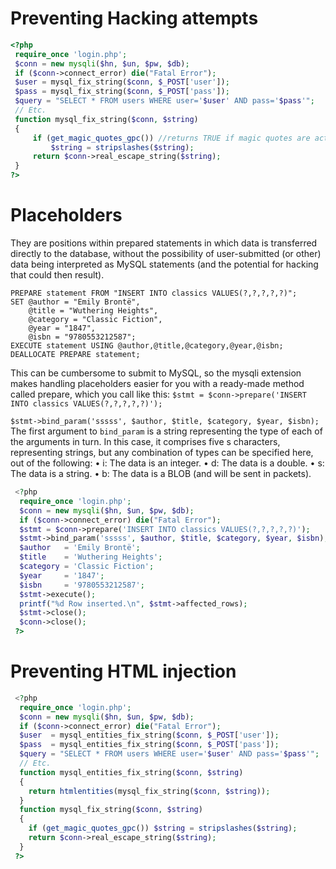 # Preventing Hacking attempts
```php
<?php
 require_once 'login.php';
 $conn = new mysqli($hn, $un, $pw, $db);
 if ($conn->connect_error) die("Fatal Error");
 $user = mysql_fix_string($conn, $_POST['user']);
 $pass = mysql_fix_string($conn, $_POST['pass']);
 $query = "SELECT * FROM users WHERE user='$user' AND pass='$pass'";
 // Etc.
 function mysql_fix_string($conn, $string)
 {
	 if (get_magic_quotes_gpc()) //returns TRUE if magic quotes are active
		 $string = stripslashes($string); 
	 return $conn->real_escape_string($string);
 }
?>
```

# Placeholders
They are positions within prepared statements in which data is transferred directly to the database, without the possibility of user-submitted (or other) data being interpreted as MySQL statements (and the potential for hacking that could then result).
``` mysql
PREPARE statement FROM "INSERT INTO classics VALUES(?,?,?,?,?)"; 
SET @author = "Emily Brontë", 
	@title = "Wuthering Heights", 
	@category = "Classic Fiction", 
	@year = "1847", 
	@isbn = "9780553212587"; 
EXECUTE statement USING @author,@title,@category,@year,@isbn;
DEALLOCATE PREPARE statement;
```

This can be cumbersome to submit to MySQL, so the mysqli extension makes handling placeholders easier for you with a ready-made method called prepare, which you call like this: ``$stmt = $conn->prepare('INSERT INTO classics VALUES(?,?,?,?,?)');``

`$stmt->bind_param('sssss', $author, $title, $category, $year, $isbn);`
The first argument to `bind_param` is a string representing the type of each of the arguments in turn. In this case, it comprises five s characters, representing strings, but any combination of types can be specified here, out of the following:
• i: The data is an integer. 
• d: The data is a double. 
• s: The data is a string.
• b: The data is a BLOB (and will be sent in packets).

```php
 <?php
  require_once 'login.php';
  $conn = new mysqli($hn, $un, $pw, $db);
  if ($conn->connect_error) die("Fatal Error");
  $stmt = $conn->prepare('INSERT INTO classics VALUES(?,?,?,?,?)');
  $stmt->bind_param('sssss', $author, $title, $category, $year, $isbn);
  $author   = 'Emily Brontë';
  $title    = 'Wuthering Heights';
  $category = 'Classic Fiction';
  $year     = '1847';
  $isbn     = '9780553212587';
  $stmt->execute();
  printf("%d Row inserted.\n", $stmt->affected_rows);
  $stmt->close();
  $conn->close();
 ?>
```

# Preventing HTML injection
``` php
 <?php
  require_once 'login.php';
  $conn = new mysqli($hn, $un, $pw, $db);
  if ($conn->connect_error) die("Fatal Error");
  $user  = mysql_entities_fix_string($conn, $_POST['user']);
  $pass  = mysql_entities_fix_string($conn, $_POST['pass']);
  $query = "SELECT * FROM users WHERE user='$user' AND pass='$pass'";
  // Etc.
  function mysql_entities_fix_string($conn, $string)
  {
    return htmlentities(mysql_fix_string($conn, $string));
  }
  function mysql_fix_string($conn, $string)
  {
    if (get_magic_quotes_gpc()) $string = stripslashes($string);
    return $conn->real_escape_string($string);
  }
 ?>
```